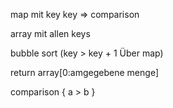 map mit key 
    key => comparison

array mit allen keys

bubble sort (key > key + 1 Über map)

return array[0:amgegebene menge]

comparison {
    a > b
}